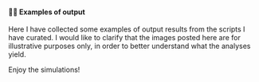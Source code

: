 #### 🐱‍💻 Examples of output

Here I have collected some examples of output results from the scripts I have curated. I would like to clarify that the images posted here are for illustrative purposes only, in order to better understand what the analyses yield.

Enjoy the simulations!
